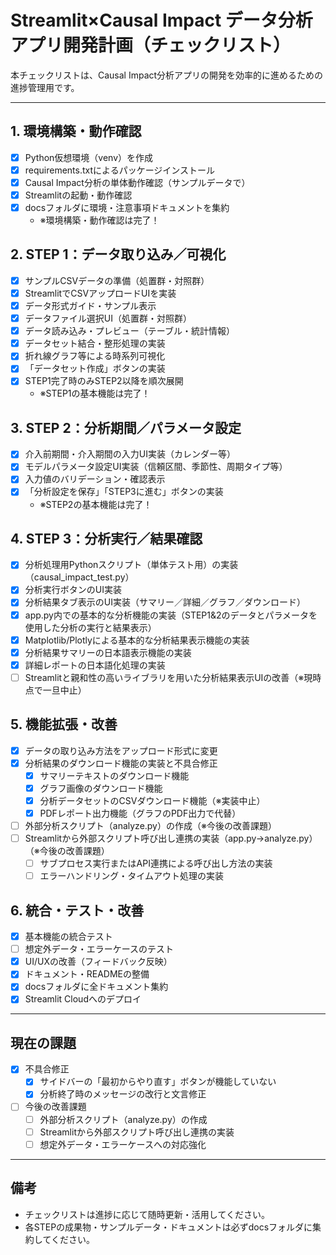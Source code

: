 <!--
【役割】
本ファイルは、Causal Impact分析アプリの進捗管理・TODOリストを記録するチェックリストです。
【参照先】
- docs/current_status.md（開発状況のスナップショット）
- docs/requirements_spec.md（要件定義書）
- docs/environment_notes.md（Python環境・ライブラリ構成）
- docs/streamlit_dashboard_structure.md（画面・構成仕様）
-->
# Streamlit×Causal Impact データ分析アプリ開発計画（チェックリスト）

本チェックリストは、Causal Impact分析アプリの開発を効率的に進めるための進捗管理用です。

---

## 1. 環境構築・動作確認
- [x] Python仮想環境（venv）を作成
- [x] requirements.txtによるパッケージインストール
- [x] Causal Impact分析の単体動作確認（サンプルデータで）
- [x] Streamlitの起動・動作確認
- [x] docsフォルダに環境・注意事項ドキュメントを集約
  - ※環境構築・動作確認は完了！

## 2. STEP 1：データ取り込み／可視化
- [x] サンプルCSVデータの準備（処置群・対照群）
- [x] StreamlitでCSVアップロードUIを実装
- [x] データ形式ガイド・サンプル表示
- [x] データファイル選択UI（処置群・対照群）
- [x] データ読み込み・プレビュー（テーブル・統計情報）
- [x] データセット結合・整形処理の実装
- [x] 折れ線グラフ等による時系列可視化
- [x] 「データセット作成」ボタンの実装
- [x] STEP1完了時のみSTEP2以降を順次展開
  - ※STEP1の基本機能は完了！

## 3. STEP 2：分析期間／パラメータ設定
- [x] 介入前期間・介入期間の入力UI実装（カレンダー等）
- [x] モデルパラメータ設定UI実装（信頼区間、季節性、周期タイプ等）
- [x] 入力値のバリデーション・確認表示
- [x] 「分析設定を保存」「STEP3に進む」ボタンの実装
  - ※STEP2の基本機能は完了！

## 4. STEP 3：分析実行／結果確認
- [x] 分析処理用Pythonスクリプト（単体テスト用）の実装（causal_impact_test.py）
- [x] 分析実行ボタンのUI実装 
- [x] 分析結果タブ表示のUI実装（サマリー／詳細／グラフ／ダウンロード）
- [x] app.py内での基本的な分析機能の実装（STEP1&2のデータとパラメータを使用した分析の実行と結果表示）
- [x] Matplotlib/Plotlyによる基本的な分析結果表示機能の実装
- [x] 分析結果サマリーの日本語表示機能の実装
- [x] 詳細レポートの日本語化処理の実装
- [ ] Streamlitと親和性の高いライブラリを用いた分析結果表示UIの改善（※現時点で一旦中止）

## 5. 機能拡張・改善
- [x] データの取り込み方法をアップロード形式に変更
- [x] 分析結果のダウンロード機能の実装と不具合修正
  - [x] サマリーテキストのダウンロード機能
  - [x] グラフ画像のダウンロード機能
  - [x] 分析データセットのCSVダウンロード機能（※実装中止）
  - [x] PDFレポート出力機能（グラフのPDF出力で代替）
- [ ] 外部分析スクリプト（analyze.py）の作成（※今後の改善課題）
- [ ] Streamlitから外部スクリプト呼び出し連携の実装（app.py→analyze.py）（※今後の改善課題）
  - [ ] サブプロセス実行またはAPI連携による呼び出し方法の実装
  - [ ] エラーハンドリング・タイムアウト処理の実装

## 6. 統合・テスト・改善
- [x] 基本機能の統合テスト
- [ ] 想定外データ・エラーケースのテスト
- [x] UI/UXの改善（フィードバック反映）
- [x] ドキュメント・READMEの整備
- [x] docsフォルダに全ドキュメント集約
- [x] Streamlit Cloudへのデプロイ

---

## 現在の課題
- [x] 不具合修正
  - [x] サイドバーの「最初からやり直す」ボタンが機能していない
  - [x] 分析終了時のメッセージの改行と文言修正
- [ ] 今後の改善課題
  - [ ] 外部分析スクリプト（analyze.py）の作成
  - [ ] Streamlitから外部スクリプト呼び出し連携の実装
  - [ ] 想定外データ・エラーケースへの対応強化

---

## 備考
- チェックリストは進捗に応じて随時更新・活用してください。
- 各STEPの成果物・サンプルデータ・ドキュメントは必ずdocsフォルダに集約してください。 